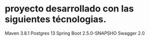 # proyecto desarrollado con las siguientes técnologias.

Maven 3.8.1
Postgres 13
Spring Boot 2.5.0-SNAPSHO
Swagger 2.0
